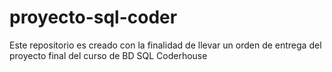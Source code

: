 # proyecto-sql-coder
Este repositorio es creado con la finalidad de llevar un orden de entrega del proyecto final del curso de BD SQL Coderhouse
